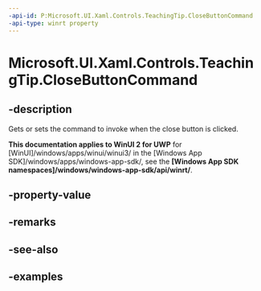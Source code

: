 ```yaml
---
-api-id: P:Microsoft.UI.Xaml.Controls.TeachingTip.CloseButtonCommand
-api-type: winrt property
---
```


# Microsoft.UI.Xaml.Controls.TeachingTip.CloseButtonCommand

<!--
public System.Windows.Input.ICommand CloseButtonCommand { get; set; }
-->

## -description

Gets or sets the command to invoke when the close button is clicked.

**This documentation applies to WinUI 2 for UWP** for [WinUI]/windows/apps/winui/winui3/ in the [Windows App SDK]/windows/apps/windows-app-sdk/, see the **[Windows App SDK namespaces]/windows/windows-app-sdk/api/winrt/**.

## -property-value

## -remarks

## -see-also

## -examples

